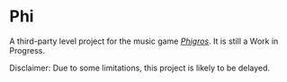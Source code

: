 # Phi

A third-party level project for the music game [*Phigros*](https://zh.moegirl.org.cn/Phigros#). It is still a Work in Progress.

Disclaimer: Due to some limitations, this project is likely to be delayed.
